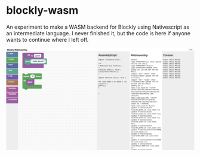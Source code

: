 # blockly-wasm

An experiment to make a WASM backend for Blockly using Nativescript as an intermediate language. I never finished it, but the code is here if anyone wants to continue where I left off.

![blockly-wasm screenshot](./assets/screenshot.jpg)